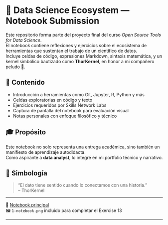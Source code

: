 # 🌱 Data Science Ecosystem — Notebook Submission

Este repositorio forma parte del proyecto final del curso *Open Source Tools for Data Science*.  
El notebook contiene reflexiones y ejercicios sobre el ecosistema de herramientas que sustentan el trabajo de un científico de datos.  
Incluye celdas de código, expresiones Markdown, sintaxis matemática, y un kernel simbólico bautizado como **ThorKernel**, en honor a mi compañero peludo 🐶.

## 📘 Contenido

- Introducción a herramientas como Git, Jupyter, R, Python y más
- Celdas exploratorias en código y texto
- Ejercicios requeridos por Skills Network Labs
- Captura de pantalla del notebook para evaluación visual
- Notas personales con enfoque filosófico y técnico

## 🎓 Propósito

Este notebook no solo representa una entrega académica, sino también un manifiesto de aprendizaje autodidacta.  
Como aspirante a **data analyst**, lo integré en mi portfolio técnico y narrativo.

## 🐾 Simbología

> “El dato tiene sentido cuando lo conectamos con una historia.”  
> – ThorKernel

---

📂 [Notebook principal](https://github.com/wildsoft-sjp/datascience-ecosystem/blob/main/DataScienceEcosystem.ipynb)  
🖼️ `1-notebook.png` incluido para completar el Exercise 13

---

